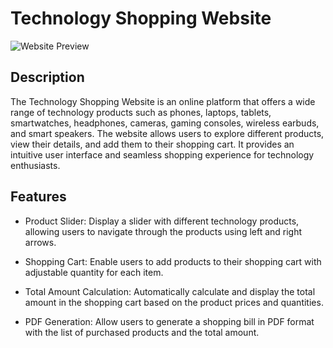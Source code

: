 # Technology Shopping Website

![Website Preview](link-to-preview-image.png)



## Description

The Technology Shopping Website is an online platform that offers a wide range of technology products such as phones, laptops, tablets, smartwatches, headphones, cameras, gaming consoles, wireless earbuds, and smart speakers. The website allows users to explore different products, view their details, and add them to their shopping cart. It provides an intuitive user interface and seamless shopping experience for technology enthusiasts.

## Features

- Product Slider: Display a slider with different technology products, allowing users to navigate through the products using left and right arrows.

- Shopping Cart: Enable users to add products to their shopping cart with adjustable quantity for each item.

- Total Amount Calculation: Automatically calculate and display the total amount in the shopping cart based on the product prices and quantities.

- PDF Generation: Allow users to generate a shopping bill in PDF format with the list of purchased products and the total amount.

